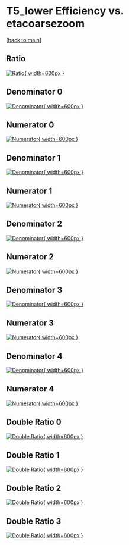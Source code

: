 # T5_lower Efficiency vs. etacoarsezoom

[[back to main](./)]



## Ratio

[![Ratio](../mtv/var/T5_lower_loweta_0_0_eff_etacoarsezoom.png){ width=600px }](../mtv/var/T5_lower_loweta_0_0_eff_etacoarsezoom.pdf)

## Denominator 0

[![Denominator](../mtv/den/T5_lower_loweta_0_0_eff_etacoarsezoom_den0.png){ width=600px }](../mtv/den/T5_lower_loweta_0_0_eff_etacoarsezoom_den0.pdf)

## Numerator 0

[![Numerator](../mtv/num/T5_lower_loweta_0_0_eff_etacoarsezoom_num0.png){ width=600px }](../mtv/num/T5_lower_loweta_0_0_eff_etacoarsezoom_num0.pdf)

## Denominator 1

[![Denominator](../mtv/den/T5_lower_loweta_0_0_eff_etacoarsezoom_den1.png){ width=600px }](../mtv/den/T5_lower_loweta_0_0_eff_etacoarsezoom_den1.pdf)

## Numerator 1

[![Numerator](../mtv/num/T5_lower_loweta_0_0_eff_etacoarsezoom_num1.png){ width=600px }](../mtv/num/T5_lower_loweta_0_0_eff_etacoarsezoom_num1.pdf)

## Denominator 2

[![Denominator](../mtv/den/T5_lower_loweta_0_0_eff_etacoarsezoom_den2.png){ width=600px }](../mtv/den/T5_lower_loweta_0_0_eff_etacoarsezoom_den2.pdf)

## Numerator 2

[![Numerator](../mtv/num/T5_lower_loweta_0_0_eff_etacoarsezoom_num2.png){ width=600px }](../mtv/num/T5_lower_loweta_0_0_eff_etacoarsezoom_num2.pdf)

## Denominator 3

[![Denominator](../mtv/den/T5_lower_loweta_0_0_eff_etacoarsezoom_den3.png){ width=600px }](../mtv/den/T5_lower_loweta_0_0_eff_etacoarsezoom_den3.pdf)

## Numerator 3

[![Numerator](../mtv/num/T5_lower_loweta_0_0_eff_etacoarsezoom_num3.png){ width=600px }](../mtv/num/T5_lower_loweta_0_0_eff_etacoarsezoom_num3.pdf)

## Denominator 4

[![Denominator](../mtv/den/T5_lower_loweta_0_0_eff_etacoarsezoom_den4.png){ width=600px }](../mtv/den/T5_lower_loweta_0_0_eff_etacoarsezoom_den4.pdf)

## Numerator 4

[![Numerator](../mtv/num/T5_lower_loweta_0_0_eff_etacoarsezoom_num4.png){ width=600px }](../mtv/num/T5_lower_loweta_0_0_eff_etacoarsezoom_num4.pdf)

## Double Ratio 0

[![Double Ratio](../mtv/ratio/T5_lower_loweta_0_0_eff_etacoarsezoom_ratio0.png){ width=600px }](../mtv/ratio/T5_lower_loweta_0_0_eff_etacoarsezoom_ratio0.pdf)

## Double Ratio 1

[![Double Ratio](../mtv/ratio/T5_lower_loweta_0_0_eff_etacoarsezoom_ratio1.png){ width=600px }](../mtv/ratio/T5_lower_loweta_0_0_eff_etacoarsezoom_ratio1.pdf)

## Double Ratio 2

[![Double Ratio](../mtv/ratio/T5_lower_loweta_0_0_eff_etacoarsezoom_ratio2.png){ width=600px }](../mtv/ratio/T5_lower_loweta_0_0_eff_etacoarsezoom_ratio2.pdf)

## Double Ratio 3

[![Double Ratio](../mtv/ratio/T5_lower_loweta_0_0_eff_etacoarsezoom_ratio3.png){ width=600px }](../mtv/ratio/T5_lower_loweta_0_0_eff_etacoarsezoom_ratio3.pdf)

